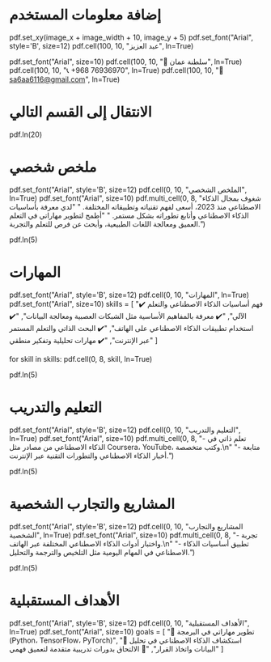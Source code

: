 
# إضافة معلومات المستخدم
pdf.set_xy(image_x + image_width + 10, image_y + 5)
pdf.set_font("Arial", style='B', size=12)
pdf.cell(100, 10, "عبد العزيز", ln=True)

pdf.set_font("Arial", size=10)
pdf.cell(100, 10, "📍 سلطنة عمان", ln=True)
pdf.cell(100, 10, "📞 +968 76936970", ln=True)
pdf.cell(100, 10, "📧 sa6aa6116@gmail.com", ln=True)

# الانتقال إلى القسم التالي
pdf.ln(20)

# ملخص شخصي
pdf.set_font("Arial", style='B', size=12)
pdf.cell(0, 10, "الملخص الشخصي", ln=True)
pdf.set_font("Arial", size=10)
pdf.multi_cell(0, 8, "شغوف بمجال الذكاء الاصطناعي منذ 2023، أسعى لفهم تقنياته وتطبيقاته المختلفة. "
                     "لدي معرفة بأساسيات الذكاء الاصطناعي وأتابع تطوراته بشكل مستمر. "
                     "أطمح لتطوير مهاراتي في التعلم العميق ومعالجة اللغات الطبيعية، وأبحث عن فرص للتعلم والتجربة.")

pdf.ln(5)

# المهارات
pdf.set_font("Arial", style='B', size=12)
pdf.cell(0, 10, "المهارات", ln=True)
pdf.set_font("Arial", size=10)
skills = [
    "✔️ فهم أساسيات الذكاء الاصطناعي والتعلم الآلي",
    "✔️ معرفة بالمفاهيم الأساسية مثل الشبكات العصبية ومعالجة البيانات",
    "✔️ استخدام تطبيقات الذكاء الاصطناعي على الهاتف",
    "✔️ البحث الذاتي والتعلم المستمر عبر الإنترنت",
    "✔️ مهارات تحليلية وتفكير منطقي"
]

for skill in skills:
    pdf.cell(0, 8, skill, ln=True)

pdf.ln(5)

# التعليم والتدريب
pdf.set_font("Arial", style='B', size=12)
pdf.cell(0, 10, "التعليم والتدريب", ln=True)
pdf.set_font("Arial", size=10)
pdf.multi_cell(0, 8, "- تعلم ذاتي في الذكاء الاصطناعي من مصادر مثل Coursera، YouTube، وكتب متخصصة.\n"
                     "- متابعة أخبار الذكاء الاصطناعي والتطورات التقنية عبر الإنترنت.")

pdf.ln(5)

# المشاريع والتجارب الشخصية
pdf.set_font("Arial", style='B', size=12)
pdf.cell(0, 10, "المشاريع والتجارب الشخصية", ln=True)
pdf.set_font("Arial", size=10)
pdf.multi_cell(0, 8, "- تجربة واختبار أدوات الذكاء الاصطناعي المختلفة عبر الهاتف.\n"
                     "- تطبيق أساسيات الذكاء الاصطناعي في المهام اليومية مثل التلخيص والترجمة والتحليل.")

pdf.ln(5)

# الأهداف المستقبلية
pdf.set_font("Arial", style='B', size=12)
pdf.cell(0, 10, "الأهداف المستقبلية", ln=True)
pdf.set_font("Arial", size=10)
goals = [
    "🔹 تطوير مهاراتي في البرمجة (Python، TensorFlow، PyTorch)",
    "🔹 استكشاف الذكاء الاصطناعي في تحليل البيانات واتخاذ القرار",
    "🔹 الالتحاق بدورات تدريبية متقدمة لتعميق فهمي"
]

